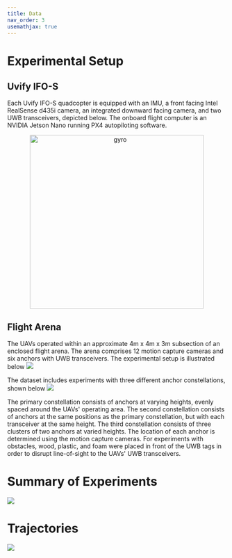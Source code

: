 ```yaml
---
title: Data
nav_order: 3
usemathjax: true
---
```


# Experimental Setup
## Uvify IFO-S
Each Uvify IFO-S quadcopter is equipped with an IMU, a front facing Intel RealSense d435i camera, an integrated downward facing camera, and two UWB transceivers, depicted below. The onboard flight computer is an NVIDIA Jetson Nano running PX4 autopiloting software.
<p align="center">
<img src="https://decargroup.github.io/miluv/assets/ifo.jpg" alt="gyro" width="400" class="center"/>
</p>

## Flight Arena
The UAVs operated within an approximate 4m x 4m x 3m subsection of an enclosed flight arena. The arena comprises 12 motion capture cameras and six anchors with UWB transceivers. The experimental setup is illustrated below
![](https://decargroup.github.io/miluv/assets/setup.png)

The dataset includes experiments with three different anchor constellations, shown below
![](https://decargroup.github.io/miluv/assets/anchor_constellation.png)

The primary constellation consists of anchors at varying heights, evenly spaced around the UAVs' operating area. The second constellation consists of anchors at the same positions as the primary constellation, but with each transceiver at the same height. The third constellation consists of three clusters of two anchors at varied heights. The location of each anchor is determined using the motion capture cameras. For experiments with obstacles, wood, plastic, and foam were placed in front of the UWB tags in order to disrupt line-of-sight to the UAVs' UWB transceivers.

# Summary of Experiments

![](https://decargroup.github.io/miluv/assets/experiments.png)

# Trajectories
![](https://decargroup.github.io/miluv/assets/trajectories.jpg)

<!---
# Trajectory Videos

## Random 1
[Video Placeholder](https://placeholder-url.com)

## Random 2
[Video Placeholder](https://placeholder-url.com)

## Random 3
[Video Placeholder](https://placeholder-url.com)

## Moving Triangle
[Video Placeholder](https://placeholder-url.com)

## Zigzag
[Video Placeholder](https://placeholder-url.com)

## Circular 2D
[Video Placeholder](https://placeholder-url.com)

## Circular 3D
[Video Placeholder](https://placeholder-url.com)

## Random (1 robot)
[Video Placeholder](https://placeholder-url.com)

## Remote Controlled
[Video Placeholder](https://placeholder-url.com)

## Linear
[Video Placeholder](https://placeholder-url.com)
-->
